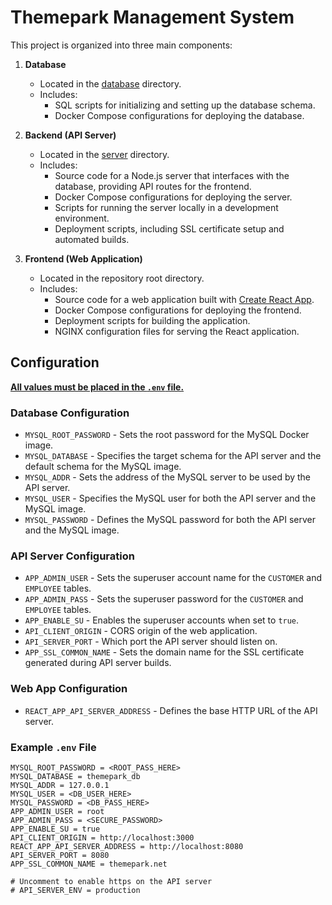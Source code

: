 # Themepark Management System

This project is organized into three main components:
1.  **Database**
    -   Located in the [database](https://github.com/naumiaparanji/themeparkmanagement/tree/main/database) directory.
    -   Includes:
        -   SQL scripts for initializing and setting up the database schema.
        -   Docker Compose configurations for deploying the database.
2.  **Backend (API Server)**
    -   Located in the [server](https://github.com/naumiaparanji/themeparkmanagement/tree/main/server) directory.
    -   Includes:
        -   Source code for a Node.js server that interfaces with the database, providing API routes for the frontend.
        -   Docker Compose configurations for deploying the server.
        -   Scripts for running the server locally in a development environment.
        -   Deployment scripts, including SSL certificate setup and automated builds.
3.  **Frontend (Web Application)**
    
    -   Located in the repository root directory.
    -   Includes:
        -   Source code for a web application built with [Create React App](https://github.com/facebook/create-react-app).
        -   Docker Compose configurations for deploying the frontend.
        -   Deployment scripts for building the application.
        -   NGINX configuration files for serving the React application.

## Configuration
__<ins>All values must be placed in the `.env` file.</ins>__
### Database Configuration
- `MYSQL_ROOT_PASSWORD` - Sets the root password for the MySQL Docker image.
- `MYSQL_DATABASE` - Specifies the target schema for the API server and the default schema for the MySQL image.
- `MYSQL_ADDR` - Sets the address of the MySQL server to be used by the API server.
- `MYSQL_USER` - Specifies the MySQL user for both the API server and the MySQL image.
- `MYSQL_PASSWORD` - Defines the MySQL password for both the API server and the MySQL image.

### API Server Configuration
- `APP_ADMIN_USER` - Sets the superuser account name for the `CUSTOMER` and `EMPLOYEE` tables.
- `APP_ADMIN_PASS` - Sets the superuser password for the `CUSTOMER` and `EMPLOYEE` tables.
- `APP_ENABLE_SU` - Enables the superuser accounts when set to `true`.
- `API_CLIENT_ORIGIN` - CORS origin of the web application.
- `API_SERVER_PORT` - Which port the API server should listen on.
- `APP_SSL_COMMON_NAME` - Sets the domain name for the SSL certificate generated during API server builds.

### Web App Configuration
- `REACT_APP_API_SERVER_ADDRESS` - Defines the base HTTP URL of the API server.

### Example `.env` File
```
MYSQL_ROOT_PASSWORD = <ROOT_PASS_HERE>
MYSQL_DATABASE = themepark_db
MYSQL_ADDR = 127.0.0.1
MYSQL_USER = <DB_USER_HERE>
MYSQL_PASSWORD = <DB_PASS_HERE>
APP_ADMIN_USER = root
APP_ADMIN_PASS = <SECURE_PASSWORD>
APP_ENABLE_SU = true
API_CLIENT_ORIGIN = http://localhost:3000
REACT_APP_API_SERVER_ADDRESS = http://localhost:8080
API_SERVER_PORT = 8080
APP_SSL_COMMON_NAME = themepark.net

# Uncomment to enable https on the API server
# API_SERVER_ENV = production
```
